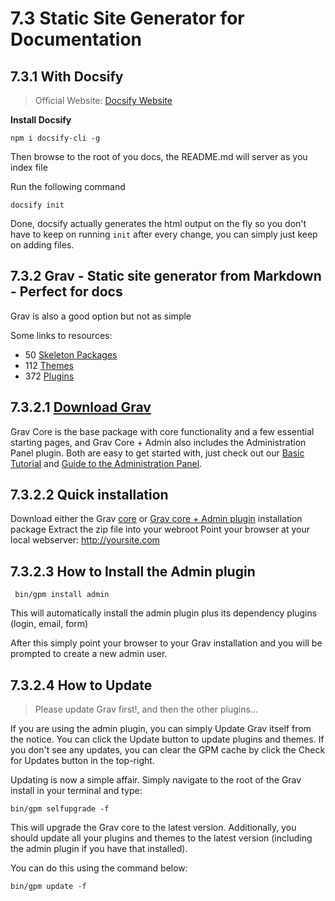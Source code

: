 # 7.3 Static Site Generator for Documentation

## 7.3.1 With Docsify

> Official Website: [Docsify Website](https://docsify.js.org/)

**Install Docsify**

```shell
npm i docsify-cli -g
```

Then browse to the root of you docs, the README.md will server as you index file

Run the following command

```shell
docsify init
```

Done, docsify actually generates the html output on the fly so you don't have to keep on running `init` after every change, you can simply just keep on adding files.

## 7.3.2 Grav - Static site generator from Markdown - Perfect for docs

Grav is also a good option but not as simple

Some links to resources:

- 50 [Skeleton Packages](https://getgrav.org/downloads/skeletons)
- 112 [Themes](https://getgrav.org/downloads/themes)
- 372 [Plugins](https://getgrav.org/downloads/plugins)

## 7.3.2.1 [Download Grav](https://getgrav.org/downloads)

Grav Core is the base package with core functionality and a few essential starting pages, and Grav Core + Admin also includes the Administration Panel plugin. Both are easy to get started with, just check out our [Basic Tutorial](https://learn.getgrav.org/basics/basic-tutorial) and [Guide to the Administration Panel](https://learn.getgrav.org/admin-panel/introduction).

## 7.3.2.2 Quick installation

Download either the Grav [core](https://getgrav.org/download/core/grav/latest) or [Grav core + Admin plugin](https://getgrav.org/download/core/grav-admin/latest) installation package
Extract the zip file into your webroot
Point your browser at your local webserver: http://yoursite.com

## 7.3.2.3 How to Install the Admin plugin

```shell
 bin/gpm install admin
```

This will automatically install the admin plugin plus its dependency plugins (login, email, form)

After this simply point your browser to your Grav installation and you will be prompted to create a new admin user.

## 7.3.2.4 How to Update

> Please update Grav first!, and then the other plugins...

If you are using the admin plugin, you can simply Update Grav itself from the notice. You can click the Update button to update plugins and themes. If you don't see any updates, you can clear the GPM cache by click the Check for Updates button in the top-right.

Updating is now a simple affair. Simply navigate to the root of the Grav install in your terminal and type:

```shell
bin/gpm selfupgrade -f
```

This will upgrade the Grav core to the latest version. Additionally, you should update all your plugins and themes to the latest version (including the admin plugin if you have that installed).

You can do this using the command below:

```shell
bin/gpm update -f
```
